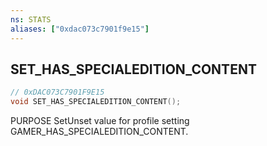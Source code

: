 ```yaml
---
ns: STATS
aliases: ["0xdac073c7901f9e15"]
---
```

## SET_HAS_SPECIALEDITION_CONTENT

```c
// 0xDAC073C7901F9E15
void SET_HAS_SPECIALEDITION_CONTENT();
```

PURPOSE SetUnset value for profile setting GAMER_HAS_SPECIALEDITION_CONTENT.

